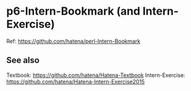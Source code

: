 # p6-Intern-Bookmark (and Intern-Exercise)

Ref: https://github.com/hatena/perl-Intern-Bookmark

## See also

Textbook: https://github.com/hatena/Hatena-Textbook
Intern-Exercise: https://github.com/hatena/Hatena-Intern-Exercise2015
